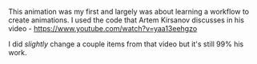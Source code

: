 
This animation was my first and largely was about learning a workflow to create animations. I used the code that  Artem Kirsanov discusses in his video - https://www.youtube.com/watch?v=yaa13eehgzo

I did *slightly* change a couple items from that video but it's still 99% his work. 

